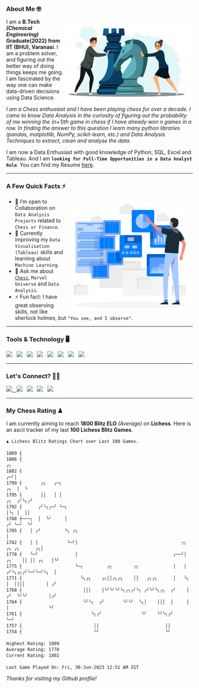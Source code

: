 ### About Me 🤓
<img align="right" alt="Coding" width="350" src="https://github.com/Laxman-Lakhan/Laxman-Lakhan/blob/master/Assets/Chess_Vector.jpg">   

I am a **B.Tech** _**(Chemical Engineering)**_ **Graduate(2022) from IIT (BHU), Varanasi**. I am a problem solver, and figuring out the better way of doing things keeps me going. I am fascinated by the way one can make data-driven decisions using Data Science. 

_I am a Chess enthusiast and I have been playing chess for over a decade. I came to know Data Analysis in the curiosity of figuring out the probability of me winning the (n+1)th game in chess if I have already won n games in a row. In finding the answer to this question I learn many python libraries (pandas, matplotlib, NumPy, scikit-learn, etc.) and Data Analysis Techniques to extract, clean and analyse the data._

I am now a Data Enthusiast with good knowledge of Python, SQL, Excel and Tableau. And I am **`looking for Full-Time Opportunities in a Data Analyst Role`**. You can find my Resume
 [here](https://drive.google.com/file/d/1UIOoogRLj5eGQFQBkuvMmTISZVdl2Ok7/view?usp=sharing).


---

### A Few Quick Facts ⚡️
<img align="right" alt="Coding" width="340" src="https://github.com/Laxman-Lakhan/Laxman-Lakhan/blob/master/Assets/Data_Vector.jpg">   

- 🤝 I’m open to Collaboration on `Data Analysis Projects` related to `Chess or Finance`.
- 📖 Currently improving my `Data Visualisation (Tableau)` skills and learning about `Machine Learning`.
- 💬 Ask me about [`Chess`](https://lichess.org/@/YourKingIsInDanger), `Marvel Universe` and `Data Analysis`.
- ⚡️ Fun fact: I have great observing skills, not like sherlock holmes, but `"You see, and I observe"`.

---
### Tools & Technology 🖥

<img src="https://img.shields.io/badge/Python-white?logo=Python&logoColor=ColorName&style=ShieldStyle" /> &nbsp;
<img src="https://img.shields.io/badge/MySQL-white?logo=MySQL&logoColor=ColorName&style=ShieldStyle" /> &nbsp;
<img src="https://img.shields.io/badge/Tableau-white?logo=Tableau&logoColor=ColorName&style=ShieldStyle" /> &nbsp;
<img src="https://img.shields.io/badge/Excel-white?logo=Microsoft+Excel&logoColor=196F3D&style=ShieldStyle" /> &nbsp;
<img src="https://img.shields.io/badge/Jupyter-white?logo=Jupyter&logoColor=ColorName&style=ShieldStyle" /> &nbsp;
<img src="https://img.shields.io/badge/pandas-white?logo=Pandas&logoColor=000080&style=ShieldStyle" /> &nbsp;
<img src="https://img.shields.io/badge/numpy-white?logo=Numpy&logoColor=85C1E9&style=ShieldStyle" /> &nbsp;
<img src="https://img.shields.io/badge/scikit learn-white?logo=Scikit+Learn&logoColor=ColorName&style=ShieldStyle" /> &nbsp;



---

### Let's Connect? 🫳🏻

<a href="mailto:laxmansingh.lakhan@gmail.com"> <img src="https://img.icons8.com/fluent/48/000000/gmail.png" width="3.5%"/> &nbsp;
[<img src="https://img.icons8.com/color/48/000000/linkedin.png" width="3.5%"/>](https://www.linkedin.com/in/laxman-lakhan/)  &nbsp;
[<img src="https://img.icons8.com/fluent/48/000000/facebook-new.png" width="3.5%"/>](https://www.facebook.com/s.laxmanlakhan/)  &nbsp;
[<img src="https://img.icons8.com/fluent/48/000000/instagram-new.png" width="3.5%"/>](https://www.instagram.com/laxman.lakhan/)  &nbsp;
[<img src="https://img.icons8.com/color/48/000000/twitter.png" width="3.5%"/>](https://twitter.com/laxman__lakhan)  &nbsp;

 ---
  
### My Chess Rating ♟
  
I am currently aiming to reach **1800 Blitz ELO** *(Average)* on **Lichess**. Here is an ascii tracker of my last **100 Lichess Blitz Games**.

  ```
  ♟︎ 𝙻𝚒𝚌𝚑𝚎𝚜𝚜 𝙱𝚕𝚒𝚝𝚣 𝚁𝚊𝚝𝚒𝚗𝚐𝚜 𝙲𝚑𝚊𝚛𝚝 𝚘𝚟𝚎𝚛 𝙻𝚊𝚜𝚝 𝟷00 𝙶𝚊𝚖𝚎𝚜.
  
1809 ┤
1806 ┤                                                                                                 ╭╮
1802 ┤                                                                                               ╭─╯│
1799 ┤       ╭╮   ╭─╮                                                                            ╭╮  │  ╰
1795 ┤       ││   │ │                                                                       ╭╮  ╭╯╰╮╭╯
1792 ┤      ╭╯╰╮╭─╯ ╰─╮                                                                     │╰╮ │  ││
1788 ┼───╮  │  ╰╯     │                                                                    ╭╯ ╰─╯  ╰╯
1785 ┤   │ ╭╯         ╰╮ ╭╮                                                                │
1782 ┤   │ │           ╰─╯│                                       ╭╮          ╭╮ ╭╮      ╭╮│
1778 ┤   ╰─╯              │                                    ╭──╯│    ╭╮    ││ ││ ╭╮   │╰╯
1775 ┤                    ╰─╮         ╭╮        ╭╮             │   │   ╭╯╰╮╭╮╭╯╰─╯╰─╯╰╮  │
1771 ┤                      ╰╮╭╮    ╭╮││╭╮╭╮    ││   ╭╮╭╮      │   ╰╮  │  ││││        │ ╭╯
1768 ┤                       │││    │╰╯╰╯╰╯╰╮╭╮╭╯╰╮ ╭╯╰╯╰╮╭╮  ╭╯    │ ╭╯  ╰╯╰╯        │╭╯
1764 ┤                       ╰╯╰╮  ╭╯       ╰╯╰╯  ╰╮│    │││  │     │ │               ╰╯
1761 ┤                          ╰╮╭╯               ╰╯    ╰╯╰╮╭╯     ╰─╯
1757 ┤                           ││                         ││
1754 ┤                           ╰╯                         ╰╯ 

Highest Rating: 1809
Average Rating: 1778
Current Rating: 1802 

Last Game Played On: Fri, 30-Jun-2023 12:51 AM IST
  ```
  
  
*Thanks for visiting my Github profile!*
